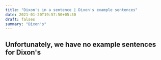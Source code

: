 ```yaml
---
title: "Dixon's in a sentence | Dixon's example sentences"
date: 2021-01-20T19:57:50+05:30
draft: falses
summary: "Dixon's"
---
```

## Unfortunately, we have no example sentences for Dixon's                 
